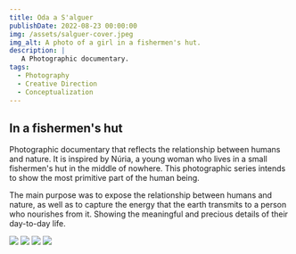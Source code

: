 ```yaml
---
title: Oda a S'alguer
publishDate: 2022-08-23 00:00:00
img: /assets/salguer-cover.jpeg
img_alt: A photo of a girl in a fishermen's hut.
description: |
   A Photographic documentary.
tags:
  - Photography
  - Creative Direction
  - Conceptualization
---
```


## In a fishermen's hut

Photographic documentary that reflects the relationship between humans and nature. It is inspired by Núria, a young woman who lives in a small fishermen's hut in the middle of nowhere. This photographic series intends to show the most primitive part of the human being.

The main purpose was to expose the relationship between humans and nature, as well as to capture the energy that the earth transmits to a person who nourishes from it. Showing the meaningful and precious details of their day-to-day life.

![](/assets/salguer01.jpeg)
![](/assets/salguer02.jpeg)
![](/assets/salguer03.jpeg)
![](/assets/salguer04.jpeg)